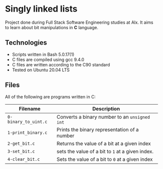# Singly linked lists

Project done during Full Stack Software Engineering studies at Alx. It aims to learn about bit manipulations in **C** language.

## Technologies
 
* Scripts written in Bash 5.0.17(1)
* C files are compiled using gcc 9.4.0
* C files are written according to the C90 standard
* Tested on Ubuntu 20.04 LTS

## Files

All of the following are programs written in C:

Filename | Description
--- | ---
`0-binary_to_uint.c` | Converts a binary number to an `unsigned int`
`1-print_binary.c` | Prints the binary representation of a number
`2-get_bit.c` | Returns the value of a bit at a given index
`3-set_bit.c` | sets the value of a bit to `1` at a given index.
`4-clear_bit.c` | Sets the value of a bit to `0` at a given index
